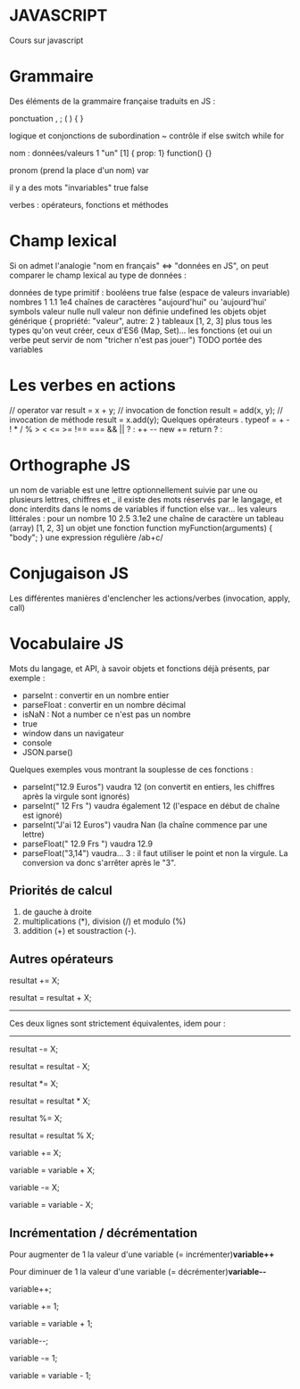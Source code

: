 # JAVASCRIPT
Cours sur javascript

Grammaire
=
Des éléments de la grammaire française traduits en JS :

ponctuation , ; ( ) { }

logique et conjonctions de subordination ~ contrôle if else switch while for

nom : données/valeurs 1 "un" [1] { prop: 1} function() {}

pronom (prend la place d'un nom) var

il y a des mots "invariables" true false

verbes : opérateurs, fonctions et méthodes  

Champ lexical
=
Si on admet l'analogie "nom en français" <=> "données en JS", on peut comparer le champ lexical au type de données :

données de type primitif :
booléens true false (espace de valeurs invariable)
nombres 1 1.1 1e4
chaînes de caractères "aujourd'hui" ou 'aujourd\'hui'
symbols
valeur nulle null
valeur non définie undefined
les objets
objet générique { propriété: "valeur", autre: 2 }
tableaux [1, 2, 3]
plus tous les types qu'on veut créer, ceux d'ES6 (Map, Set)...
les fonctions (et oui un verbe peut servir de nom "tricher n'est pas jouer")
TODO portée des variables

Les verbes en actions
=
// operator
var result = x + y;
// invocation de fonction
result = add(x, y);
// invocation de méthode
result = x.add(y);
Quelques opérateurs . typeof = + - ! * / % > < <= >= !== === && || ? : ++ -- new += return ? :

Orthographe JS
=
un nom de variable est une lettre optionnellement suivie par une ou plusieurs lettres, chiffres et _
il existe des mots réservés par le langage, et donc interdits dans le noms de variables if function else var...
les valeurs littérales :
pour un nombre 10 2.5 3.1e2
une chaîne de caractère
un tableau (array) [1, 2, 3]
un objet
une fonction function myFunction(arguments) { "body"; }
une expression régulière /ab+c/

Conjugaison JS
=
Les différentes manières d'enclencher les actions/verbes (invocation, apply, call)

Vocabulaire JS
=
Mots du langage, et API, à savoir objets et fonctions déjà présents, par exemple :

* parseInt : convertir en un nombre entier
* parseFloat : convertir en un nombre décimal
* isNaN : Not a number ce n'est pas un nombre
* true
* window dans un navigateur
* console
* JSON.parse()

Quelques exemples vous montrant la souplesse de ces fonctions :

* parseInt("12.9 Euros") vaudra 12 (on convertit en entiers, les chiffres après la virgule sont ignorés)
* parseInt(" 12 Frs ") vaudra également 12 (l'espace en début de chaîne est ignoré)
* parseInt("J'ai 12 Euros") vaudra Nan (la chaîne commence par une lettre)
* parseFloat(" 12.9 Frs ") vaudra 12.9
* parseFloat("3,14") vaudra... 3 : il faut utiliser le point et non la virgule. La conversion va donc s'arrêter après le "3".

Priorités de calcul
-
1. de gauche à droite
2. multiplications (*), division (/) et modulo (%)
3. addition (+) et soustraction (-).

Autres opérateurs
-
resultat += X;   

resultat = resultat + X;
***
Ces deux lignes sont strictement équivalentes, idem pour :
***
resultat -= X;   

resultat = resultat - X;

resultat *= X;   

resultat = resultat * X;

resultat %= X;   

resultat = resultat % X;

variable += X;

variable = variable + X;

variable -= X;

variable = variable - X;

Incrémentation / décrémentation
-
Pour augmenter de 1 la valeur d'une variable (= incrémenter)**variable++**

Pour diminuer de 1 la valeur d'une variable (= décrémenter)**variable--**

variable++;

variable += 1;

variable = variable + 1;

variable--;

variable -= 1;

variable = variable - 1;
